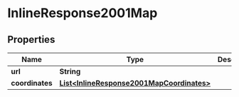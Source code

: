 
# InlineResponse2001Map

## Properties
Name | Type | Description | Notes
------------ | ------------- | ------------- | -------------
**url** | **String** |  |  [optional]
**coordinates** | [**List&lt;InlineResponse2001MapCoordinates&gt;**](InlineResponse2001MapCoordinates.md) |  |  [optional]



